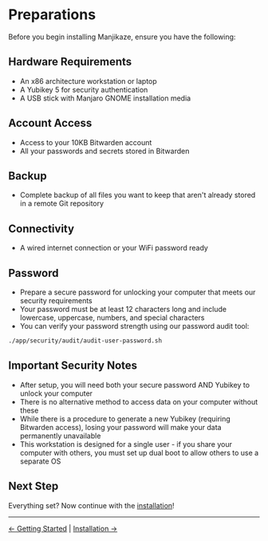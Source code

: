 # Preparations

Before you begin installing Manjikaze, ensure you have the following:

## Hardware Requirements

- An x86 architecture workstation or laptop
- A Yubikey 5 for security authentication
- A USB stick with Manjaro GNOME installation media

## Account Access

- Access to your 10KB Bitwarden account
- All your passwords and secrets stored in Bitwarden

## Backup

- Complete backup of all files you want to keep that aren't already stored in a remote Git repository

## Connectivity

- A wired internet connection or your WiFi password ready

## Password

- Prepare a secure password for unlocking your computer that meets our security requirements
- Your password must be at least 12 characters long and include lowercase, uppercase, numbers, and special characters
- You can verify your password strength using our password audit tool:

```bash
./app/security/audit/audit-user-password.sh
```

## Important Security Notes

- After setup, you will need both your secure password AND Yubikey to unlock your computer
- There is no alternative method to access data on your computer without these
- While there is a procedure to generate a new Yubikey (requiring Bitwarden access), losing your password will make your data permanently unavailable
- This workstation is designed for a single user - if you share your computer with others, you must set up dual boot to allow others to use a separate OS

## Next Step

Everything set? Now continue with the [installation](installation.md)!

---

[← Getting Started](README.md) | [Installation →](installation.md)
